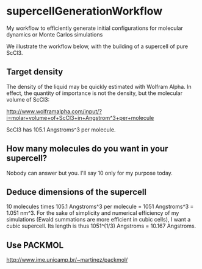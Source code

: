 supercellGenerationWorkflow
===========================

My workflow to efficiently generate initial configurations for molecular dynamics or Monte Carlos simulations


We illustrate the workflow below, with the building of a supercell of pure ScCl3.

## Target density
The density of the liquid may be quickly estimated with Wolfram Alpha. In effect, the quantity of importance is not the density, but the molecular volume of ScCl3:

http://www.wolframalpha.com/input/?i=molar+volume+of+ScCl3+in+Angstrom^3+per+molecule

ScCl3 has 105.1 Angstroms^3 per molecule.

## How many molecules do you want in your supercell?
Nobody can answer but you. I'll say 10 only for my purpose today.

## Deduce dimensions of the supercell

10 molecules times 105.1 Angstroms^3 per molecule = 1051 Angstroms^3 = 1.051 nm^3. For the sake of simplicity and numerical efficiency of my simulations (Ewald summations are more efficient in cubic cells), I want a cubic supercell. Its length is thus 1051^(1/3) Angstroms = 10.167 Angstroms.

## Use PACKMOL

http://www.ime.unicamp.br/~martinez/packmol/

